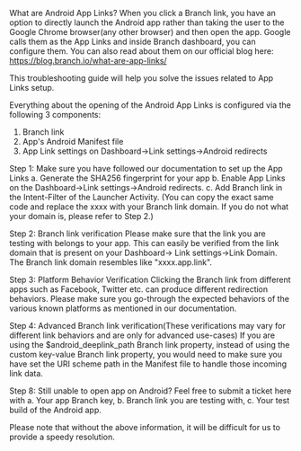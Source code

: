 What are Android App Links?
When you click a Branch link, you have an option to directly launch the Android app rather than taking the user to the Google Chrome browser(any other browser) and then open the app. Google calls them as the App Links and inside Branch dashboard, you can configure them. You can also read about them on our official blog here: https://blog.branch.io/what-are-app-links/



This troubleshooting guide will help you solve the issues related to App Links setup.



Everything about the opening of the Android App Links is configured via the following 3 components:
1. Branch link
2. App's Android Manifest file
3. App Link settings on Dashboard->Link settings->Android redirects


Step 1: Make sure you have followed our documentation to set up the App Links
a. Generate the SHA256 fingerprint for your app
b. Enable App Links on the Dashboard->Link settings->Android redirects.
c. Add Branch link in the Intent-Filter of the Launcher Activity.
(You can copy the exact same code and replace the xxxx with your Branch link domain. If you do not what your domain is, please refer to Step 2.)

Step 2: Branch link verification
Please make sure that the link you are testing with belongs to your app. This can easily be verified from the link domain that is present on your Dashboard-> Link settings->Link Domain. The Branch link domain resembles like "xxxx.app.link".

Step 3: Platform Behavior Verification
Clicking the Branch link from different apps such as Facebook, Twitter etc. can produce different redirection behaviors. Please make sure you go-through the expected behaviors of the various known platforms as mentioned in our documentation.

Step 4: Advanced Branch link verification(These verifications may vary for different link behaviors and are only for advanced use-cases)
If you are using the $android_deeplink_path Branch link property, instead of using the custom key-value Branch link property, you would need to make sure you have set the URI scheme path in the Manifest file to handle those incoming link data.

Step 8: Still unable to open app on Android?
Feel free to submit a ticket here with
a. Your app Branch key,
b. Branch link you are testing with,
c. Your test build of the Android app.

Please note that without the above information, it will be difficult for us to provide a speedy resolution.
